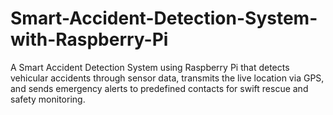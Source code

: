 # Smart-Accident-Detection-System-with-Raspberry-Pi
A Smart Accident Detection System using Raspberry Pi that detects vehicular accidents through sensor data, transmits the live location via GPS, and sends emergency alerts to predefined contacts for swift rescue and safety monitoring.
